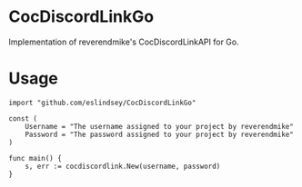 # CocDiscordLinkGo
Implementation of reverendmike's CocDiscordLinkAPI for Go.

# Usage
    import "github.com/eslindsey/CocDiscordLinkGo"
    
    const (
        Username = "The username assigned to your project by reverendmike"
        Password = "The password assigned to your project by reverendmike"
    )
    
    func main() {
        s, err := cocdiscordlink.New(username, password)
    }

